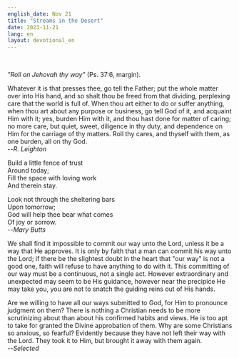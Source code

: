 ```yaml
---
english_date: Nov 21
title: "Streams in the Desert"
date: 2023-11-21
lang: en
layout: devotional_en
---
```



<br/>

<p><em>"Roll on Jehovah thy way"</em> (Ps. 37:6, margin).

</p>

<p>Whatever it is that presses thee, go tell the Father; put the whole matter over into His hand, and so shalt thou be freed from that dividing, perplexing care that the world is full of. When thou art either to do or suffer anything, when thou art about any purpose or business, go tell God of it, and acquaint Him with it; yes, burden Him with it, and thou hast done for matter of caring; no more care, but quiet, sweet, diligence in thy duty, and dependence on Him for the carriage of thy matters. Roll thy cares, and thyself with them, as one burden, all on thy God.<br/> --<em>R. Leighton</em>

</p>

<p>Build a little fence of trust<br/> Around today;<br/> Fill the space with loving work<br/> And therein stay.

</p>

<p>Look not through the sheltering bars<br/> Upon tomorrow;<br/> God will help thee bear what comes<br/> Of joy or sorrow.<br/> --<em>Mary Butts</em>

</p>

<p>We shall find it impossible to commit our way unto the Lord, unless it be a way that He approves. It is only by faith that a man can commit his way unto the Lord; if there be the slightest doubt in the heart that "our way" is not a good one, faith will refuse to have anything to do with it. This committing of our way must be a continuous, not a single act. However extraordinary and unexpected may seem to be His guidance, however near the precipice He may take you, you are not to snatch the guiding reins out of His hands.

</p>

<p>Are we willing to have all our ways submitted to God, for Him to pronounce judgment on them? There is nothing a Christian needs to be more scrutinizing about than about his confirmed habits and views. He is too apt to take for granted the Divine approbation of them. Why are some Christians so anxious, so fearful? Evidently because they have not left their way with the Lord. They took it to Him, but brought it away with them again.<br/> --<em>Selected</em>

</p>

<p></p>